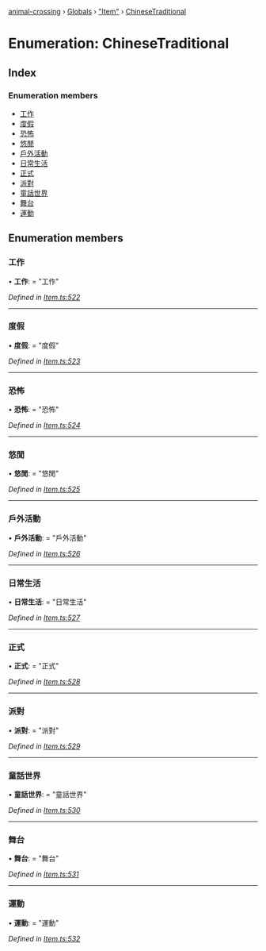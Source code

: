 [animal-crossing](../README.md) › [Globals](../globals.md) › ["Item"](../modules/_item_.md) › [ChineseTraditional](_item_.chinesetraditional.md)

# Enumeration: ChineseTraditional

## Index

### Enumeration members

* [工作](_item_.chinesetraditional.md#工作)
* [度假](_item_.chinesetraditional.md#度假)
* [恐怖](_item_.chinesetraditional.md#恐怖)
* [悠閒](_item_.chinesetraditional.md#悠閒)
* [戶外活動](_item_.chinesetraditional.md#戶外活動)
* [日常生活](_item_.chinesetraditional.md#日常生活)
* [正式](_item_.chinesetraditional.md#正式)
* [派對](_item_.chinesetraditional.md#派對)
* [童話世界](_item_.chinesetraditional.md#童話世界)
* [舞台](_item_.chinesetraditional.md#舞台)
* [運動](_item_.chinesetraditional.md#運動)

## Enumeration members

###  工作

• **工作**: = "工作"

*Defined in [Item.ts:522](https://github.com/Norviah/animal-crossing/blob/e2f78c4/module/types/Item.ts#L522)*

___

###  度假

• **度假**: = "度假"

*Defined in [Item.ts:523](https://github.com/Norviah/animal-crossing/blob/e2f78c4/module/types/Item.ts#L523)*

___

###  恐怖

• **恐怖**: = "恐怖"

*Defined in [Item.ts:524](https://github.com/Norviah/animal-crossing/blob/e2f78c4/module/types/Item.ts#L524)*

___

###  悠閒

• **悠閒**: = "悠閒"

*Defined in [Item.ts:525](https://github.com/Norviah/animal-crossing/blob/e2f78c4/module/types/Item.ts#L525)*

___

###  戶外活動

• **戶外活動**: = "戶外活動"

*Defined in [Item.ts:526](https://github.com/Norviah/animal-crossing/blob/e2f78c4/module/types/Item.ts#L526)*

___

###  日常生活

• **日常生活**: = "日常生活"

*Defined in [Item.ts:527](https://github.com/Norviah/animal-crossing/blob/e2f78c4/module/types/Item.ts#L527)*

___

###  正式

• **正式**: = "正式"

*Defined in [Item.ts:528](https://github.com/Norviah/animal-crossing/blob/e2f78c4/module/types/Item.ts#L528)*

___

###  派對

• **派對**: = "派對"

*Defined in [Item.ts:529](https://github.com/Norviah/animal-crossing/blob/e2f78c4/module/types/Item.ts#L529)*

___

###  童話世界

• **童話世界**: = "童話世界"

*Defined in [Item.ts:530](https://github.com/Norviah/animal-crossing/blob/e2f78c4/module/types/Item.ts#L530)*

___

###  舞台

• **舞台**: = "舞台"

*Defined in [Item.ts:531](https://github.com/Norviah/animal-crossing/blob/e2f78c4/module/types/Item.ts#L531)*

___

###  運動

• **運動**: = "運動"

*Defined in [Item.ts:532](https://github.com/Norviah/animal-crossing/blob/e2f78c4/module/types/Item.ts#L532)*
